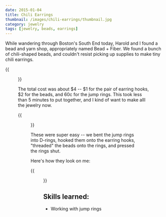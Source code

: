 ```yaml
---
date: 2015-01-04
title: Chili Earrings
thumbnail: /images/chili-earrings/thumbnail.jpg
category: jewelry
tags: [jewelry, beads, earrings]
---
```


While wandering through Boston's South End today, Harold and I found a bead and yarn shop, appropriately named Bead + Fiber. We found a bunch of chili-shaped beads, and couldn't resist picking up supplies to make tiny chili earrings.

{{<figure class="left" src="/images/chili-earrings/top.jpg">}}

The total cost was about $4 -- $1 for the pair of earring hooks, $2 for the beads, and 60c for the jump rings. This took less than 5 minutes to put together, and I kind of want to make alll the jewelry now.

{{<figure class="left" src="/images/chili-earrings/side.jpg">}}

These were super easy -- we bent the jump rings into D-rings, hooked them onto the earring hooks, "threaded" the beads onto the rings, and pressed the rings shut.

Here's how they look on me:

{{<figure class="left" src="/images/chili-earrings/face.jpg">}}

## Skills learned:

- Working with jump rings

